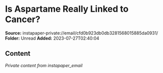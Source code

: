 # Is Aspartame Really Linked to Cancer?

**Source:** instapaper-private://email/cfd0b923db0db3281568015885da0931/
**Folder:** Unread
**Added:** 2023-07-27T02:40:04




## Content
*Private content from instapaper_email*
